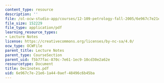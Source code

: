 ```yaml
---
content_type: resource
description: ''
file: /ol-ocw-studio-app/courses/12-109-petrology-fall-2005/6e967c7e21e61a440aef48496c6b45ba_Dec1notes.pdf
file_size: 152229
file_type: application/pdf
learning_resource_types:
- Lecture Notes
license: https://creativecommons.org/licenses/by-nc-sa/4.0/
ocw_type: OCWFile
parent_title: Lecture Notes
parent_type: CourseSection
parent_uid: f5b77fac-870c-7e61-1ec9-10cd30e2a62e
resourcetype: Document
title: Dec1notes.pdf
uid: 6e967c7e-21e6-1a44-0aef-48496c6b45ba
---
```

